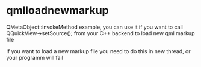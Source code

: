 # qmlloadnewmarkup
QMetaObject::invokeMethod example, you can use it if you want to call QQuickView->setSource(); from your C++ backend to load new qml markup file

If you want to load a new markup file you need to do this in new thread, or your programm will fail
